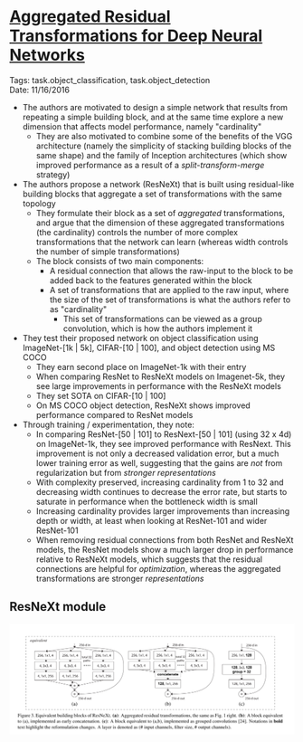 # [Aggregated Residual Transformations for Deep Neural Networks](https://arxiv.org/abs/1611.05431)

Tags: task.object_classification, task.object_detection  
Date: 11/16/2016  

- The authors are motivated to design a simple network that results from repeating a simple building block, and at the same time explore a new dimension that affects model performance, namely "cardinality"
    - They are also motivated to combine some of the benefits of the VGG architecture (namely the simplicity of stacking building blocks of the same shape) and the family of Inception architectures (which show improved performance as a result of a *split-transform-merge* strategy)
- The authors propose a network (ResNeXt) that is built using residual-like building blocks that aggregate a set of transformations with the same topology
    - They formulate their block as a set of *aggregated* transformations, and argue that the dimension of these aggregated transformations (the cardinality) controls the number of more complex transformations that the network can learn (whereas width controls the number of simple transformations)
    - The block consists of two main components:
        - A residual connection that allows the raw-input to the block to be added back to the features generated within the block
        - A set of transformations that are applied to the raw input, where the size of the set of transformations is what the authors refer to as "cardinality"
            - This set of transformations can be viewed as a group convolution, which is how the authors implement it
- They test their proposed network on object classification using ImageNet-[1k | 5k], CIFAR-[10 | 100], and object detection using MS COCO
    - They earn second place on ImageNet-1k with their entry
    - When comparing ResNet to ResNeXt models on Imagenet-5k, they see large improvements in performance with the ResNeXt models
    - They set SOTA on CIFAR-[10 | 100]
    - On MS COCO object detection, ResNeXt shows improved performance compared to ResNet models
- Through training / experimentation, they note:
    - In comparing ResNet-[50 | 101] to ResNext-[50 | 101] (using 32 x 4d) on ImageNet-1k, they see improved performance with ResNext. This improvement is not only a decreased validation error, but a much lower training error as well, suggesting that the gains are *not* from regularization but from *stronger representations*
    - With complexity preserved, increasing cardinality from 1 to 32 and decreasing width continues to decrease the error rate, but starts to saturate in performance when the bottleneck width is small
    - Increasing cardinality provides larger improvements than increasing depth or width, at least when looking at ResNet-101 and wider ResNet-101
    - When removing residual connections from both ResNet and ResNeXt models, the ResNet models show a much larger drop in performance relative to ResNeXt models, which suggests that the residual connections are helpful for *optimization*, whereas the aggregated transformations are stronger *representations*

## ResNeXt module

![ResNeXt module](./images/resnext_module.png)

